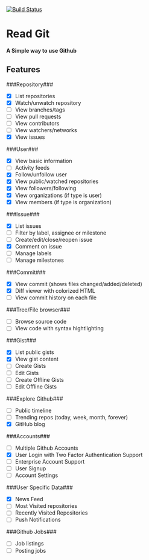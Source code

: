 [![Build Status](https://travis-ci.org/prijindal/readGit.svg?branch=master)](https://travis-ci.org/prijindal/readGit)

# Read Git
**A Simple way to use Github**

Features
-------------

###Repository###
- [x] List repositories
- [x] Watch/unwatch repository
- [ ] View branches/tags
- [ ] View pull requests
- [ ] View contributors
- [ ] View watchers/networks
- [x] View issues

###User###
- [x] View basic information
- [ ] Activity feeds
- [x] Follow/unfollow user
- [x] View public/watched repositories
- [x] View followers/following
- [x] View organizations (if type is user)
- [x] View members (if type is organization)

###Issue###
- [x] List issues
- [ ] Filter by label, assignee or milestone
- [ ] Create/edit/close/reopen issue
- [x] Comment on issue
- [ ] Manage labels
- [ ] Manage milestones

###Commit###
- [x] View commit (shows files changed/added/deleted)
- [x] Diff viewer with colorized HTML
- [ ] View commit history on each file

###Tree/File browser###
- [ ] Browse source code
- [ ] View code with syntax hightlighting

###Gist###
- [x] List public gists
- [x] View gist content
- [ ] Create Gists
- [ ] Edit Gists
- [ ] Create Offline Gists
- [ ] Edit Offline Gists

###Explore Github###
- [ ] Public timeline
- [ ] Trending repos (today, week, month, forever)
- [x] GitHub blog

###Accounts###
- [ ] Multiple Github Accounts
- [x] User Login with Two Factor Authentication Support
- [ ] Enterprise Account Support
- [ ] User Signup
- [ ] Account Settings

###User Specific Data###
- [x] News Feed
- [ ] Most Visited repositories
- [ ] Recently Visited Repositories
- [ ] Push Notifications

###Github Jobs###
- [ ] Job listings
- [ ] Posting jobs
